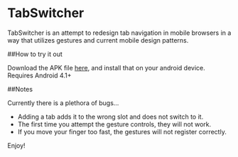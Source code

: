 TabSwitcher
===========

TabSwitcher is an attempt to redesign tab navigation in mobile browsers in a way that utilizes gestures and current mobile design patterns.

##How to try it out

Download the APK file [here](https://github.com/notonepine/TabSwitcher/raw/master/TabSwitcher.apk), and install that on your android device. Requires Android 4.1+

##Notes

Currently there is a plethora of bugs...

* Adding a tab adds it to the wrong slot and does not switch to it.
* The first time you attempt the gesture controls, they will not work.
* If you move your finger too fast, the gestures will not register correctly.

Enjoy!
